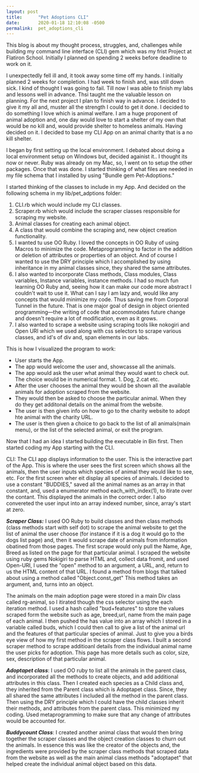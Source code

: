 ```yaml
---
layout: post
title:      "Pet Adoptions CLI"
date:       2020-01-18 12:10:08 -0500
permalink:  pet_adoptions_cli
---
```



This blog is about my thought process, struggles, and, challenges while building my command line interface (CLI) gem which was my frist Project at Flatiron School. Initially I planned on spending 2 weeks before deadline to work on it. 

I unexpectedly fell ill and, it took away some time off my hands. I initially planned 2 weeks for completion. I had  week to finish and, was still down sick. I kind of thought I was going to fail. Till now I was able to finish my labs and lessons well in advance.  Thsi taught me the valuable lesson on planning. For the next project I plan to finish way in advance. 
I decided to give it my all and, muster all the strength I could to get it done.  I decided to do something I love which is animal welfare. I am a huge proponent of animal adoption and, one day would love to start a shelter of my own that would be no kill and, would provide shelter to homeless animals. Having decided on it. I decided to base my CLI App on an animal charity that is a no kill shelter. 

I began by first setting up the local environment.  I debated about doing a local environment setup on Windows but, decided againist it.. I thought its now or never. Ruby was already on my Mac, so, I went on to setup the other packages.
Once that was done. I started thinking of what files are needed in my file schema that I installed by using "Bundle gem Pet-Adoptions."  

I started thinking of the classes to include in my App. And decided on the following schema in my lib/pet_adptions folder:

1. CLI.rb which would include my CLI classes. 
2. Scraper.rb which would include the scraper classes responsible for scraping my website.
3. Animal classes for creating each animal object.
4. A class that would combine the scraping and, new object creation functionality.
5. I wanted tu use OO Ruby. I loved the concepts in OO Ruby of using Macros to minimize the code. Metaprogramming to factor in the addition or deletion of attributes or properties of an object. And of course I wanted to use the DRY principle which I accomplished by using inheritance in my animal classes since, they shared the same attributes. 
6. I also wanted to incorporate Class methods, Class modules, Class variables, Instance variables, instance methods. I had so much fun learning OO Ruby and, seeing how it can make our code more abstract I couldn't wait to use it. What can I say I am lazy and, would like any concepts that would minimize my code. Thus saving me from Corporal Tunnel in the future. That is one major goal of design in object oriented programming––the writing of code that accommodates future change and doesn't require a lot of modification, even as it grows.
7. I also wanted to scrape a website using scraping tools like nokogiri and Open URI which we used along with css selectors to scrape various classes, and id's of div and, span elements in our labs. 


This is how I visualized the program to work:

* User starts the App.
* The app would welcome the user and, showcasse all the animals.  
* The app would ask the user what animal they would want to check out. The choice would be in numerical format. 1. Dog, 2.cat etc.
* After the user chooses the animal they would be shown all the available animals for adoption scraped from the website.
* They would then be asked to choose the particular animal. When they do they get additonal details on the animal from the website.
* The user is then given info on how to go to the charity website to adopt hte animal with the charity URL.
* The user is then given a choice to go back to the list of all animals(main menu), or the list of the selected animal, or exit the program.

Now that I had an idea I started building the executable in Bin first. Then started coding my App starting with the CLI. 

CLI:  The CLI app displays information to the user. This is the interactive part of the App. This is where the user sees the first screen which shows all the animals, then the user inputs which species of animal they would like to see, etc. For the first screen wher eit display all species of animals. I decided to use a constant "BUDDIES," saved all the animal names as an array in that constant,  and, used  a enumerator method each_with_index(1),  to itirate over the contant. This displayed the animals in the correct order. I also convereted the user input into an array indexed number, since, array's start at zero. 

***Scraper Class:*** I used OO Ruby to build classes and then class methods (class methods start with self dot) to scrape the animal website to get the list of animal the user choose (for instance if it is a dog it would go to the dogs list page) and, then it would scrape date of animals from information obatined from those pages. The first scrape would only pull the Name, Age, Breed as listed on the page for that particular animal. I scraped the website using ruby gems Nokigiri to parse HTML and, collect data fromit, and used Open-URI, I used the "open" method to  an argument, a URL, and, return to us the HTML content of that URL. I found a method from blogs that talked about using a method called "Object.const_get" This method takes an argument, and, turns into an object. 

The animals on the main adoption page were stored in a main Div class called rg-animal, so I itirated though the css selector using the each iteration method. I used a hash called "bud+features" to store the values scraped form the website such as age, breed,url, name from the main page of each animal. I then pushed the has value into an array which I stored in a variable called buds, which I could then call to give a list of the animal url and the features of that particular species of animal. Just to give you a birds eye view of how my first method in the scraper class flows.
I built a second scraper method to scrape additioanl details from the individual animal name the user picks for adoption. This page has more details such as color, size, sex, description of that particular animal. 


***Adoptapet class***: I used OO ruby to list all the animals in the parent class, and incorporated all the methods to create objects, and add additional attributes in this class. Then I created each species as a Child class and, they inherited from the Parent class which is Adoptapet class. Since, they all shared the same attributes I included all the method in the parent class. Then using the DRY principle which I could have the child classes inherit their methods, and attributes from the parent class. This minimized my coding. Used metaprogramming to make sure that any change of attributes would be accounted for. 


***Buddycount Class***: I created another animal class that would then bring together the scraper classes and the object creation classes to churn out the animals. In essence this was like the creator of the objects and, the ingredients were provided by the scraper class methods that scraped data from the website as well as the main animal class methods "adoptapet" that helped create the individual animal object based on this data. 







